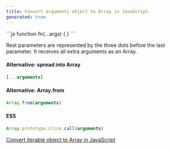 ```yaml
---
title: Convert arguments object to Array in JavaScript
generated: true
---
```


<div markdown="1" class="ans">
```js
function fn(...args) {
}
```
</div>

Rest parameters are represented by the three dots before the last parameter.
It receives all extra arguments as an Array.

#### Alternative: spread into Array

```js
[...arguments]
```

#### Alternative: Array.from

```js
Array.from(arguments)
```

#### ES5

```js
Array.prototype.slice.call(arguments)
```

[Convert iterable object to Array in JavaScript](/en-US/javascript/convert-iterable-object-to-array)
